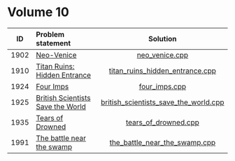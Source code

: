 # Volume 10

|  ID  |                                   Problem statement                                    |                                     Solution                                     |
|:----:|:---------------------------------------------------------------------------------------|:--------------------------------------------------------------------------------:|
| 1902 | [Neo-Venice](http://acm.timus.ru/problem.aspx?space=1&num=1902)                        | [neo_venice.cpp](./neo_venice.cpp)                                               |
| 1910 | [Titan Ruins: Hidden Entrance](http://acm.timus.ru/problem.aspx?space=1&num=1910)      | [titan_ruins_hidden_entrance.cpp](./titan_ruins_hidden_entrance.cpp)             |
| 1924 | [Four Imps](http://acm.timus.ru/problem.aspx?space=1&num=1924)                         | [four_imps.cpp](./four_imps.cpp)                                                 |
| 1925 | [British Scientists Save the World](http://acm.timus.ru/problem.aspx?space=1&num=1925) | [british_scientists_save_the_world.cpp](./british_scientists_save_the_world.cpp) |
| 1935 | [Tears of Drowned](http://acm.timus.ru/problem.aspx?space=1&num=1935)                  | [tears_of_drowned.cpp](./tears_of_drowned.cpp)                                   |
| 1991 | [The battle near the swamp](http://acm.timus.ru/problem.aspx?space=1&num=1991)         | [the_battle_near_the_swamp.cpp](./the_battle_near_the_swamp.cpp)                 |
